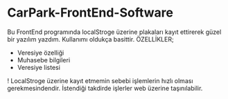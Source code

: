 # CarPark-FrontEnd-Software
Bu FrontEnd programında localStroge üzerine plakaları kayıt ettirerek güzel bir yazılım yazdım.
Kullanımı oldukça basittir. 
ÖZELLİKLER;
  - Veresiye özelliği
  - Muhasebe bilgileri
  - Veresiye listesi
  
! LocalStroge üzerine kayıt etmemin sebebi işlemlerin hızlı olması gerekmesindendir. İstendiği takdirde işlerler web üzerine taşınılabilir.  
